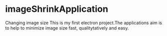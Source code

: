 # imageShrinkApplication
Changing image size
This is my first electron project.The applications aim is to help to minimize image size fast, qualitytatively and easy.

